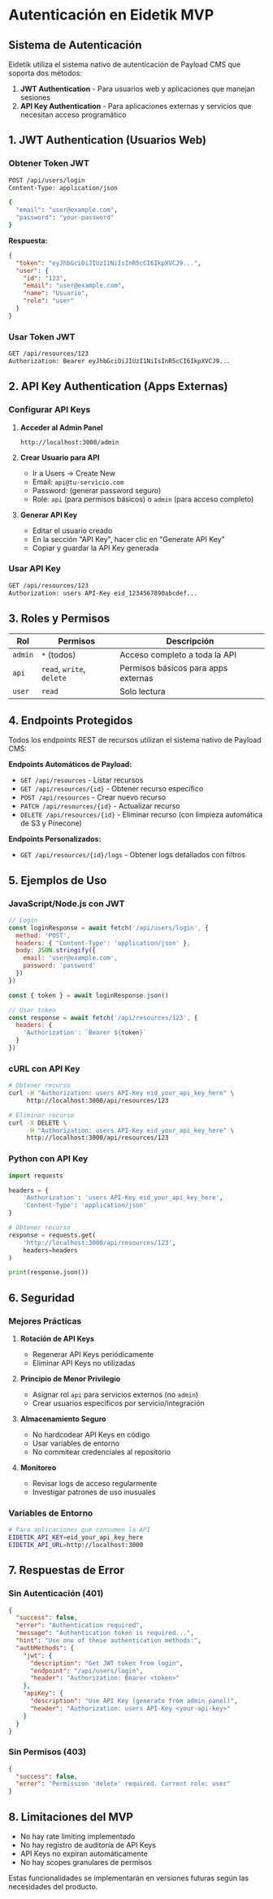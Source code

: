 # Autenticación en Eidetik MVP

## Sistema de Autenticación

Eidetik utiliza el sistema nativo de autenticación de Payload CMS que soporta dos métodos:

1. **JWT Authentication** - Para usuarios web y aplicaciones que manejan sesiones
2. **API Key Authentication** - Para aplicaciones externas y servicios que necesitan acceso programático

## 1. JWT Authentication (Usuarios Web)

### Obtener Token JWT

```bash
POST /api/users/login
Content-Type: application/json

{
  "email": "user@example.com",
  "password": "your-password"
}
```

**Respuesta:**
```json
{
  "token": "eyJhbGciOiJIUzI1NiIsInR5cCI6IkpXVCJ9...",
  "user": {
    "id": "123",
    "email": "user@example.com",
    "name": "Usuario",
    "role": "user"
  }
}
```

### Usar Token JWT

```bash
GET /api/resources/123
Authorization: Bearer eyJhbGciOiJIUzI1NiIsInR5cCI6IkpXVCJ9...
```

## 2. API Key Authentication (Apps Externas)

### Configurar API Keys

1. **Acceder al Admin Panel**
   ```
   http://localhost:3000/admin
   ```

2. **Crear Usuario para API**
   - Ir a Users → Create New
   - Email: `api@tu-servicio.com`
   - Password: (generar password seguro)
   - Role: `api` (para permisos básicos) o `admin` (para acceso completo)

3. **Generar API Key**
   - Editar el usuario creado
   - En la sección "API Key", hacer clic en "Generate API Key"
   - Copiar y guardar la API Key generada

### Usar API Key

```bash
GET /api/resources/123
Authorization: users API-Key eid_1234567890abcdef...
```

## 3. Roles y Permisos

| Rol    | Permisos                    | Descripción |
|--------|-----------------------------|-------------|
| `admin`| `*` (todos)                | Acceso completo a toda la API |
| `api`  | `read`, `write`, `delete`  | Permisos básicos para apps externas |
| `user` | `read`                     | Solo lectura |

## 4. Endpoints Protegidos

Todos los endpoints REST de recursos utilizan el sistema nativo de Payload CMS:

**Endpoints Automáticos de Payload:**
- `GET /api/resources` - Listar recursos
- `GET /api/resources/{id}` - Obtener recurso específico
- `POST /api/resources` - Crear nuevo recurso
- `PATCH /api/resources/{id}` - Actualizar recurso
- `DELETE /api/resources/{id}` - Eliminar recurso (con limpieza automática de S3 y Pinecone)

**Endpoints Personalizados:**
- `GET /api/resources/{id}/logs` - Obtener logs detallados con filtros

## 5. Ejemplos de Uso

### JavaScript/Node.js con JWT

```javascript
// Login
const loginResponse = await fetch('/api/users/login', {
  method: 'POST',
  headers: { 'Content-Type': 'application/json' },
  body: JSON.stringify({
    email: 'user@example.com',
    password: 'password'
  })
})

const { token } = await loginResponse.json()

// Usar token
const response = await fetch('/api/resources/123', {
  headers: {
    'Authorization': `Bearer ${token}`
  }
})
```

### cURL con API Key

```bash
# Obtener recurso
curl -H "Authorization: users API-Key eid_your_api_key_here" \
     http://localhost:3000/api/resources/123

# Eliminar recurso
curl -X DELETE \
     -H "Authorization: users API-Key eid_your_api_key_here" \
     http://localhost:3000/api/resources/123
```

### Python con API Key

```python
import requests

headers = {
    'Authorization': 'users API-Key eid_your_api_key_here',
    'Content-Type': 'application/json'
}

# Obtener recurso
response = requests.get(
    'http://localhost:3000/api/resources/123',
    headers=headers
)

print(response.json())
```

## 6. Seguridad

### Mejores Prácticas

1. **Rotación de API Keys**
   - Regenerar API Keys periódicamente
   - Eliminar API Keys no utilizadas

2. **Principio de Menor Privilegio**
   - Asignar rol `api` para servicios externos (no `admin`)
   - Crear usuarios específicos por servicio/integración

3. **Almacenamiento Seguro**
   - No hardcodear API Keys en código
   - Usar variables de entorno
   - No commitear credenciales al repositorio

4. **Monitoreo**
   - Revisar logs de acceso regularmente
   - Investigar patrones de uso inusuales

### Variables de Entorno

```bash
# Para aplicaciones que consumen la API
EIDETIK_API_KEY=eid_your_api_key_here
EIDETIK_API_URL=http://localhost:3000
```

## 7. Respuestas de Error

### Sin Autenticación (401)

```json
{
  "success": false,
  "error": "Authentication required",
  "message": "Authentication token is required...",
  "hint": "Use one of these authentication methods:",
  "authMethods": {
    "jwt": {
      "description": "Get JWT token from login",
      "endpoint": "/api/users/login",
      "header": "Authorization: Bearer <token>"
    },
    "apiKey": {
      "description": "Use API Key (generate from admin panel)",
      "header": "Authorization: users API-Key <your-api-key>"
    }
  }
}
```

### Sin Permisos (403)

```json
{
  "success": false,
  "error": "Permission 'delete' required. Current role: user"
}
```

## 8. Limitaciones del MVP

- No hay rate limiting implementado
- No hay registro de auditoría de API Keys
- API Keys no expiran automáticamente
- No hay scopes granulares de permisos

Estas funcionalidades se implementarán en versiones futuras según las necesidades del producto. 